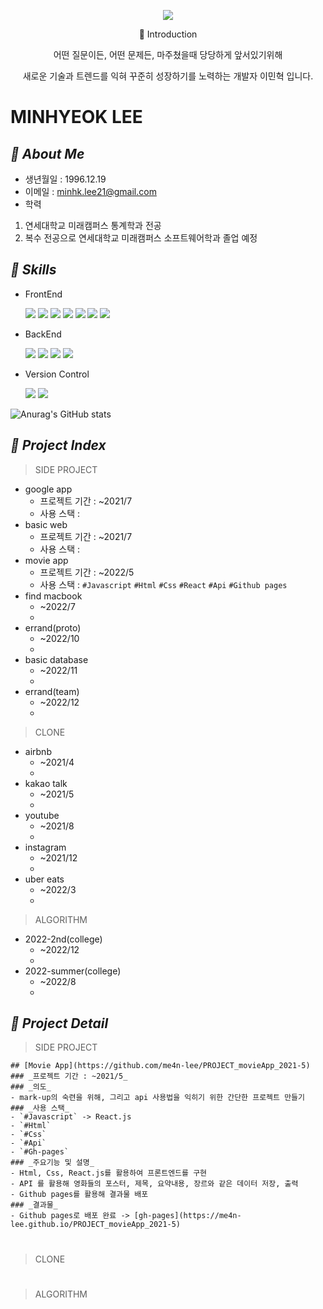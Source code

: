 <p align='center'>
<img src="https://capsule-render.vercel.app/api?type=waving&color=a5acdf&height=320&section=header&text=MINHYEOK%20LEE&fontSize=70&animation=fadeIn&fontAlignY=33&desc=개발자%20이민혁의%20개발일지%20입니다&descAlignY=55&descAlign=50" />
</p>

<p align='center'>📌 Introduction  
<p align='center'>어떤 질문이든, 어떤 문제든, 마주쳤을때 당당하게 앞서있기위해
<p align='center'>새로운 기술과 트렌드를 익혀 꾸준히 성장하기를 노력하는 개발자 이민혁 입니다.  </p>

# MINHYEOK LEE

## _📌 About Me_

- 생년월일 : 1996.12.19
- 이메일 : minhk.lee21@gmail.com
- 학력 
1. 연세대학교 미래캠퍼스 통계학과 전공 
2. 복수 전공으로 연세대학교 미래캠퍼스 소프트웨어학과 졸업 예정

## _📌 Skills_

- FrontEnd
  <p align="left">
      <img src="https://img.shields.io/badge/HTML-E34F26?style=flat-square&logo=html5&logoColor=white"/>
      <img src="https://img.shields.io/badge/Javascript-ffb13b?style=flat-square&logo=javascript&logoColor=white"/> 
      <img src="https://img.shields.io/badge/CSS-1572B6?style=flat-square&logo=css3&logoColor=white"/>
      <img src="https://img.shields.io/badge/SASS-cd6899?style=flat-square&logo=Sass&logoColor=white"/>
      <img src="https://img.shields.io/badge/tailwindcss-white?style=flat-square&logo=tailwindcss&logoColor=skyblue"/> 
      <img src="https://img.shields.io/badge/React-61DAFB?style=flat-square&logo=react&logoColor=white"/>
      <img src="https://img.shields.io/badge/pug-white?style=flat-square&logo=pug&logoColor=brown"/>
      
  </p>
- BackEnd
  <p align="left">
      <img src="https://img.shields.io/badge/Django-092E20?style=flat-square&logo=Django&logoColor=white"/> 
      <img src="https://img.shields.io/badge/Node-339933?style=flat-square&logo=node.js&logoColor=white"/>
      <img src="https://img.shields.io/badge/Python-3766AB?style=flat-square&logo=Python&logoColor=white"/>
      <img src="https://img.shields.io/badge/mongoDB-3a2b01?style=flat-square&logo=mongoDB&logoColor=green"/>
      
  </p>
- Version Control
  <p align="left">
      <img src="https://img.shields.io/badge/git-white?style=flat-square&logo=git&logoColor=e44c31"/>
      <img src="https://img.shields.io/badge/GitHub-f2f2f2?style=flat-square&logo=GitHub&logoColor=black"/>
  </p>

![Anurag's GitHub stats](https://github-readme-stats.vercel.app/api?username=me4n-lee&show_icons=true&theme=cobalt)

## _📌 Project Index_

> SIDE PROJECT
- google app
    - 프로젝트 기간 : ~2021/7
    - 사용 스택 :
- basic web
    - 프로젝트 기간 : ~2021/7
    - 사용 스택 :
- movie app
    - 프로젝트 기간 : ~2022/5
    - 사용 스택 : `#Javascript` `#Html` `#Css` `#React` `#Api` `#Github pages`
- find macbook
    - ~2022/7
    -
- errand(proto)
    - ~2022/10
    -
- basic database
    - ~2022/11
    -
- errand(team)
    - ~2022/12
    -
> CLONE
- airbnb
    - ~2021/4
    - 
- kakao talk
    - ~2021/5
    - 
- youtube
    - ~2021/8
    -
- instagram
    - ~2021/12
    -
- uber eats
    - ~2022/3
    -
> ALGORITHM
- 2022-2nd(college)
    - ~2022/12
    -
- 2022-summer(college)
    - ~2022/8
    -


## _📌 Project Detail_

>SIDE PROJECT


```
## [Movie App](https://github.com/me4n-lee/PROJECT_movieApp_2021-5)
### _프로젝트 기간 : ~2021/5_
### _의도_
- mark-up의 숙련을 위해, 그리고 api 사용법을 익히기 위한 간단한 프로젝트 만들기
### _사용 스택_
- `#Javascript` -> React.js
- `#Html` 
- `#Css` 
- `#Api`
- `#Gh-pages`
### _주요기능 및 설명_
- Html, Css, React.js를 활용하여 프론트엔드를 구현
- API 를 활용해 영화들의 포스터, 제목, 요약내용, 장르와 같은 데이터 저장, 출력
- Github pages를 활용해 결과물 배포
### _결과물_
- Github pages로 배포 완료 -> [gh-pages](https://me4n-lee.github.io/PROJECT_movieApp_2021-5)
```


#

>CLONE

#

#

>ALGORITHM

#